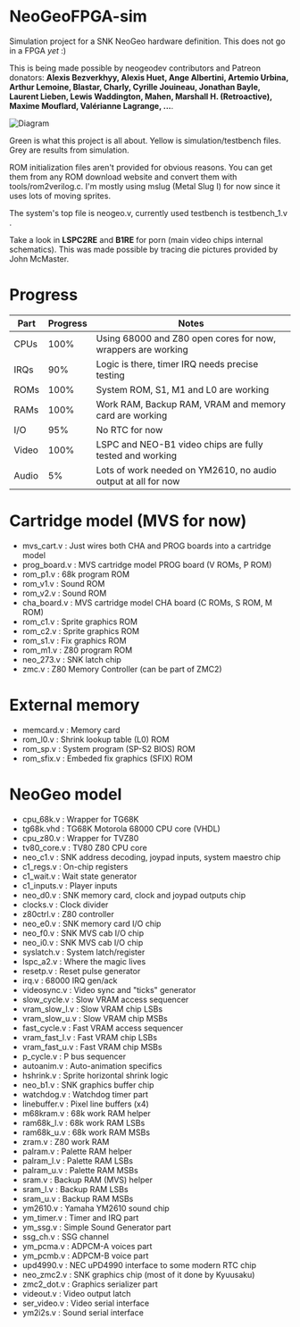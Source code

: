# NeoGeoFPGA-sim
Simulation project for a SNK NeoGeo hardware definition. This does not go in a FPGA *yet* :)

This is being made possible by neogeodev contributors and Patreon donators: **Alexis Bezverkhyy, Alexis Huet, Ange Albertini, Artemio Urbina, Arthur Lemoine, Blastar, Charly, Cyrille Jouineau, Jonathan Bayle, Laurent Lieben, Lewis Waddington, Mahen, Marshall H. (Retroactive), Maxime Mouflard, Valérianne Lagrange, ...**.

![Diagram](Doc/ngfpgad1.png)

Green is what this project is all about. Yellow is simulation/testbench files. Grey are results from simulation.

ROM initialization files aren't provided for obvious reasons. You can get them from any ROM download website and convert them with tools/rom2verilog.c. I'm mostly using mslug (Metal Slug I) for now since it uses lots of moving sprites.

The system's top file is neogeo.v, currently used testbench is testbench_1.v .

Take a look in **LSPC2RE** and **B1RE** for porn (main video chips internal schematics). This was made possible by tracing die pictures provided by John McMaster.

# Progress

|Part|Progress|Notes|
|----|-----|-----|
|CPUs|100%|Using 68000 and Z80 open cores for now, wrappers are working|
|IRQs|90%|Logic is there, timer IRQ needs precise testing|
|ROMs|100%|System ROM, S1, M1 and L0 are working|
|RAMs|100%|Work RAM, Backup RAM, VRAM and memory card are working|
|I/O|95%|No RTC for now|
|Video|100%|LSPC and NEO-B1 video chips are fully tested and working|
|Audio|5%|Lots of work needed on YM2610, no audio output at all for now|

# Cartridge model (MVS for now)

* mvs_cart.v : Just wires both CHA and PROG boards into a cartridge model
* prog_board.v : MVS cartridge model PROG board (V ROMs, P ROM)
 * rom_p1.v : 68k program ROM
 * rom_v1.v : Sound ROM
 * rom_v2.v : Sound ROM
* cha_board.v : MVS cartridge model CHA board (C ROMs, S ROM, M ROM)
 * rom_c1.v : Sprite graphics ROM
 * rom_c2.v : Sprite graphics ROM
 * rom_s1.v : Fix graphics ROM
 * rom_m1.v : Z80 program ROM
 * neo_273.v : SNK latch chip
 * zmc.v : Z80 Memory Controller (can be part of ZMC2)

# External memory

* memcard.v : Memory card
* rom_l0.v : Shrink lookup table (L0) ROM
* rom_sp.v : System program (SP-S2 BIOS) ROM
* rom_sfix.v : Embeded fix graphics (SFIX) ROM

# NeoGeo model

* cpu_68k.v : Wrapper for TG68K
 * tg68k.vhd : TG68K Motorola 68000 CPU core (VHDL)
* cpu_z80.v : Wrapper for TVZ80
 * tv80_core.v : TV80 Z80 CPU core
* neo_c1.v : SNK address decoding, joypad inputs, system maestro chip
 * c1_regs.v : On-chip registers
 * c1_wait.v : Wait state generator
 * c1_inputs.v : Player inputs
* neo_d0.v : SNK memory card, clock and joypad outputs chip
 * clocks.v : Clock divider
 * z80ctrl.v : Z80 controller
* neo_e0.v : SNK memory card I/O chip
* neo_f0.v : SNK MVS cab I/O chip
* neo_i0.v : SNK MVS cab I/O chip
* syslatch.v : System latch/register
* lspc_a2.v : Where the magic lives
 * resetp.v : Reset pulse generator
 * irq.v : 68000 IRQ gen/ack
 * videosync.v : Video sync and "ticks" generator
 * slow_cycle.v : Slow VRAM access sequencer
  * vram_slow_l.v : Slow VRAM chip LSBs
  * vram_slow_u.v : Slow VRAM chip MSBs
 * fast_cycle.v : Fast VRAM access sequencer
  * vram_fast_l.v : Fast VRAM chip LSBs
  * vram_fast_u.v : Fast VRAM chip MSBs
 * p_cycle.v : P bus sequencer
 * autoanim.v : Auto-animation specifics
 * hshrink.v : Sprite horizontal shrink logic
* neo_b1.v : SNK graphics buffer chip
 * watchdog.v : Watchdog timer part
 * linebuffer.v : Pixel line buffers (x4)
* m68kram.v : 68k work RAM helper
 * ram68k_l.v : 68k work RAM LSBs
 * ram68k_u.v : 68k work RAM MSBs
* zram.v : Z80 work RAM
* palram.v : Palette RAM helper
 * palram_l.v : Palette RAM LSBs
 * palram_u.v : Palette RAM MSBs
* sram.v : Backup RAM (MVS) helper
 * sram_l.v : Backup RAM LSBs
 * sram_u.v : Backup RAM MSBs
* ym2610.v : Yamaha YM2610 sound chip
 * ym_timer.v : Timer and IRQ part
 * ym_ssg.v : Simple Sound Generator part
  * ssg_ch.v : SSG channel
 * ym_pcma.v : ADPCM-A voices part
 * ym_pcmb.v : ADPCM-B voice part
* upd4990.v : NEC uPD4990 interface to some modern RTC chip
* neo_zmc2.v : SNK graphics chip (most of it done by Kyuusaku)
 * zmc2_dot.v : Graphics serializer part
* videout.v : Video output latch
* ser_video.v : Video serial interface
* ym2i2s.v : Sound serial interface
